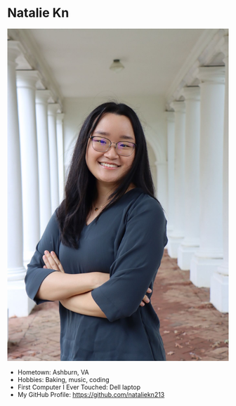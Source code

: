 # Natalie Kn

![My photo](myphoto.jpg)

- Hometown: Ashburn, VA
- Hobbies: Baking, music, coding
- First Computer I Ever Touched: Dell laptop
- My GitHub Profile: https://github.com/nataliekn213
